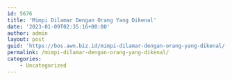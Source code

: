 ```yaml
---
id: 5676
title: 'Mimpi Dilamar Dengan Orang Yang Dikenal'
date: '2023-01-09T02:35:16+00:00'
author: admin
layout: post
guid: 'https://bos.awn.biz.id/mimpi-dilamar-dengan-orang-yang-dikenal/'
permalink: /mimpi-dilamar-dengan-orang-yang-dikenal/
categories:
    - Uncategorized
---
```



